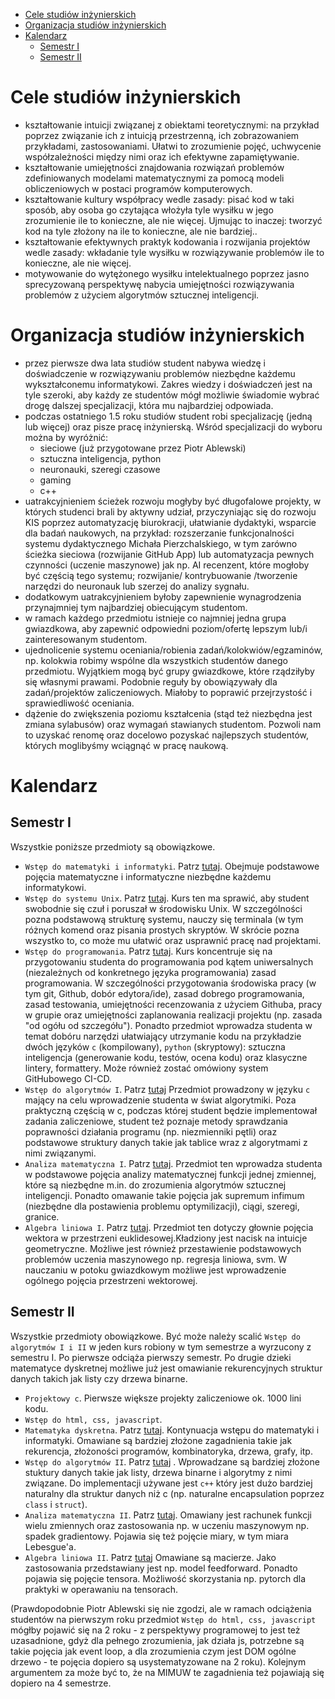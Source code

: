 
- [Cele studiów inżynierskich](#cele-studiów-inżynierskich)
- [Organizacja studiów inżynierskich](#organizacja-studiów-inżynierskich)
- [Kalendarz](#kalendarz)
  - [Semestr I](#semestr-i)
  - [Semestr II](#semestr-ii)


# Cele studiów inżynierskich

- kształtowanie intuicji związanej z obiektami teoretycznymi: na przykład poprzez związanie ich z intuicją przestrzenną, ich zobrazowaniem przykładami, zastosowaniami. Ułatwi to zrozumienie pojęć, uchwycenie współzależności między nimi oraz ich efektywne zapamiętywanie.
- kształtowanie umiejętności znajdowania rozwiązań problemów zdefiniowanych modelami matematycznymi za pomocą modeli obliczeniowych w postaci programów komputerowych.
- kształtowanie kultury współpracy wedle zasady: pisać kod w taki sposób, aby osoba go czytająca włożyła tyle wysiłku w jego zrozumienie ile to konieczne, ale nie więcej. Ujmując to inaczej: tworzyć kod na tyle złożony na ile to konieczne, ale nie bardziej.. 
- kształtowanie efektywnych praktyk kodowania i rozwijania projektów wedle zasady: wkładanie tyle wysiłku w rozwiązywanie problemów ile to konieczne, ale nie więcej.
- motywowanie do wytężonego wysiłku intelektualnego poprzez jasno sprecyzowaną perspektywę nabycia umiejętności rozwiązywania problemów z użyciem algorytmów sztucznej inteligencji.

# Organizacja studiów inżynierskich

- przez pierwsze dwa lata studiów student nabywa wiedzę i doświadczenie w rozwiązywaniu problemów niezbędne każdemu wykształconemu informatykowi. Zakres wiedzy i doświadczeń jest na tyle szeroki, aby każdy ze studentów mógł możliwie świadomie wybrać drogę dalszej specjalizacji, która mu najbardziej odpowiada.
- podczas ostatniego 1.5 roku studiów student robi specjalizację (jedną lub więcej) oraz pisze pracę inżynierską. Wśród specjalizacji do wyboru można by wyróżnić:
    - sieciowe (już przygotowane przez Piotr Ablewski)
    - sztuczna inteligencja, python
    - neuronauki, szeregi czasowe
    - gaming
    - c++
- uatrakcyjnieniem ścieżek rozwoju mogłyby być długofalowe projekty, w których studenci brali by aktywny udział, przyczyniając się do rozwoju KIS poprzez automatyzację biurokracji, ułatwianie dydaktyki, wsparcie dla badań naukowych, na przykład: rozszerzanie funkcjonalności systemu dydaktycznego Michała Pierzchalskiego, w tym zarówno ścieżka sieciowa (rozwijanie GitHub App) lub automatyzacja pewnych czynności (uczenie maszynowe) jak np. AI recenzent, które mogłoby być częścią tego systemu; rozwijanie/ kontrybuowanie /tworzenie narzędzi do neuronauk lub szerzej do analizy sygnału.
- dodatkowym uatrakcyjnieniem byłoby zapewnienie wynagrodzenia przynajmniej tym najbardziej obiecującym studentom.
- w ramach każdego przedmiotu istnieje co najmniej jedna grupa gwiazdkowa, aby zapewnić odpowiedni poziom/ofertę lepszym lub/i zainteresowanym studentom.
- ujednolicenie systemu oceniania/robienia zadań/kolokwiów/egzaminów, np. kolokwia robimy wspólne dla wszystkich studentów danego przedmiotu. Wyjątkiem mogą być grupy gwiazdkowe, które rządziłyby się własnymi prawami. Podobnie reguły by obowiązywały dla zadań/projektów zaliczeniowych. Miałoby to poprawić przejrzystość i sprawiedliwość oceniania.
- dążenie do zwiększenia poziomu kształcenia (stąd też niezbędna jest zmiana sylabusów) oraz wymagań stawianych studentom. Pozwoli nam to uzyskać renomę oraz docelowo pozyskać najlepszych studentów, których moglibyśmy wciągnąć w pracę naukową.

# Kalendarz

## Semestr I

Wszystkie poniższe przedmioty są obowiązkowe.

- `Wstęp do matematyki i informatyki`. Patrz [tutaj](https://github.com/IS-UMK/sylabusy/blob/master/wst%C4%99p_do_matematyki_i_informatyki.md). Obejmuje podstawowe pojęcia matematyczne i informatyczne niezbędne każdemu informatykowi.
- `Wstęp do systemu Unix`. Patrz [tutaj](https://github.com/IS-UMK/sylabusy/blob/master/wst%C4%99p_do_systemu_unix.md). Kurs ten ma sprawić, aby student swobodnie się czuł i poruszał w środowisku Unix. W szczególności pozna podstawową strukturę systemu,  nauczy się terminala (w tym różnych komend oraz pisania prostych skryptów. W skrócie pozna wszystko to, co może mu ułatwić oraz usprawnić pracę nad projektami.
- `Wstęp do programowania`. Patrz [tutaj](https://github.com/IS-UMK/sylabusy/blob/master/wst%C4%99p_do_programowania.md). Kurs koncentruje się na przygotowaniu studenta do programowania pod kątem uniwersalnych (niezależnych od konkretnego języka programowania) zasad programowania. W szczególności przygotowania środowiska pracy (w tym git, Github, dobór edytora/ide), zasad dobrego programowania, zasad testowania, umiejętności recenzowania z użyciem Githuba, pracy w grupie oraz umiejętności zaplanowania realizacji projektu (np. zasada "od ogółu od szczegółu"). Ponadto przedmiot wprowadza studenta w temat dobóru narzędzi ułatwiający utrzymanie kodu na przykładzie dwóch języków `c` (kompilowany), `python` (skryptowy): sztuczna inteligencja (generowanie kodu, testów, ocena kodu) oraz klasyczne lintery, formattery. Może również zostać omówiony system GitHubowego CI-CD. 
- `Wstęp do algorytmów I`. Patrz [tutaj](https://github.com/IS-UMK/sylabusy/blob/master/wst%C4%99p_do_algorytm%C3%B3w.md) Przedmiot prowadzony w języku `c` mający na celu wprowadzenie studenta w świat algorytmiki. Poza praktyczną częścią w c, podczas której student będzie implementował zadania zaliczeniowe, student też poznaje metody sprawdzania poprawności działania programu (np. niezmienniki pętli) oraz podstawowe struktury danych takie jak tablice wraz z algorytmami z nimi związanymi.
- `Analiza matematyczna I`. Patrz [tutaj](https://github.com/IS-UMK/sylabusy/blob/master/analiza_matematyczna.md). Przedmiot ten wprowadza studenta w podstawowe pojęcia analizy matematycznej funkcji jednej zmiennej, które są niezbędne m.in. do zrozumienia algorytmów sztucznej inteligencji. Ponadto omawanie takie pojęcia jak supremum infimum (niezbędne dla postawienia problemu optymilizacji), ciągi, szeregi, granice.
- `Algebra liniowa I`. Patrz [tutaj](https://github.com/IS-UMK/sylabusy/blob/master/algebra_liniowa.md). Przedmiot ten dotyczy głownie pojęcia wektora w przestrzeni euklidesowej.Kładziony jest nacisk na intuicje geometryczne. Możliwe jest również przestawienie podstawowych problemów uczenia maszynowego np. regresja liniowa, svm. W nauczaniu w potoku gwiazdkowym możliwe jest wprowadzenie ogólnego pojęcia przestrzeni wektorowej.

## Semestr II

Wszystkie przedmioty obowiązkowe. Być może należy scalić `Wstęp do algorytmów I i II` w jeden kurs robiony w tym semestrze a wyrzucony z semestru I. Po pierwsze odciąża pierwszy semestr. Po drugie dzieki matematyce dyskretnej możliwe już jest omawianie rekurencyjnych struktur danych takich jak listy czy drzewa binarne.

- `Projektowy c`. Pierwsze większe projekty zaliczeniowe ok. 1000 lini kodu.
- `Wstęp do html, css, javascript`.
- `Matematyka dyskretna`. Patrz [tutaj](https://github.com/IS-UMK/sylabusy/blob/master/matematyka_dyskretna.md). Kontynuacja wstępu do matematyki i informatyki. Omawiane są bardziej złożone zagadnienia takie jak rekurencja, złożoności programów, kombinatoryka, drzewa, grafy, itp.
- `Wstęp do algorytmów II`. Patrz [tutaj](https://github.com/IS-UMK/sylabusy/blob/master/wst%C4%99p_do_algorytm%C3%B3w.md) . Wprowadzane są bardziej złożone stuktury danych takie jak listy, drzewa binarne i algorytmy z nimi związane. Do implementacji używane jest `c++` który jest dużo bardziej naturalny dla struktur danych niż c (np. naturalne encapsulation poprzez `class` i `struct`).
- `Analiza matematyczna II`. Patrz [tutaj](https://github.com/IS-UMK/sylabusy/blob/master/analiza_matematyczna.md). Omawiany jest rachunek funkcji wielu zmiennych oraz zastosowania np. w uczeniu maszynowym np. spadek gradientowy. Pojawia się też pojęcie miary, w tym miara Lebesgue'a.
- `Algebra liniowa II`. Patrz [tutaj](https://github.com/IS-UMK/sylabusy/blob/master/algebra_liniowa.md) Omawiane są macierze. Jako zastosowania przedstawiany jest np. model feedforward. Ponadto pojawia się pojęcie tensora. Możliwość skorzystania np. pytorch dla praktyki w operawaniu na tensorach.

(Prawdopodobnie Piotr Ablewski się nie zgodzi, ale w ramach odciążenia studentów na pierwszym roku przedmiot `Wstęp do html, css, javascript` mógłby pojawić się na 2 roku - z perspektywy programowej to jest też uzasadnione, gdyż dla pełnego zrozumienia, jak działa js, potrzebne są takie pojęcia jak event loop, a dla zrozumienia czym jest DOM ogólne drzewo - te pojęcia dopiero są usystematyzowane na 2 roku). Kolejnym argumentem za może być to, że na MIMUW te zagadnienia też pojawiają się dopiero na 4 semestrze.

